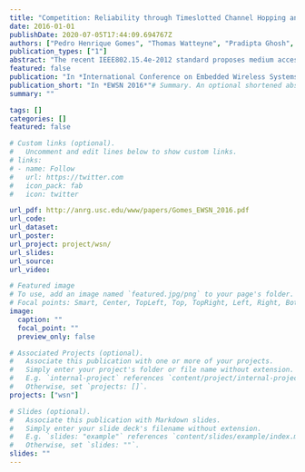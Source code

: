 ```yaml
---
title: "Competition: Reliability through Timeslotted Channel Hopping and Flooding-based Routing."
date: 2016-01-01
publishDate: 2020-07-05T17:44:09.694767Z
authors: ["Pedro Henrique Gomes", "Thomas Watteyne", "Pradipta Ghosh", "Bhaskar Krishnamachari"]
publication_types: ["1"]
abstract: "The recent IEEE802.15.4e-2012 standard proposes medium access variants for improving the efficiency of low-power and lossy networks. The Timeslotted Channel Hopping (TSCH) mode enables wireless networks that can support applications with high-reliability requirements, such as smart factories, process automation and smart buildings. In TSCH-based networks, time is sliced into time slots and channel hopping is used to combat external interference and multi-path fading. The IETF 6TiSCH working group currently standardizes different scheduling approaches and what routing protocol to use. OpenWSN is the de-facto open-source implementation of TSCH/6TiSCH. We propose to participate in the EWSN Dependability Competition by utilizing a modified version of OpenWSN in which we employ controlled flooding as a routing protocol. We believe the channel hopping nature of IEEE802.15.4e TSCH will yield high reliability, and controlled flooding will yield low latency and resilience to topological changes. Lessons learnt from participating in the competition will be fed back to the IETF 6TiSCH standardization group; the code developed will be contributed to the OpenWSN open-source project (www.openwsn.org)."
featured: false
publication: "In *International Conference on Embedded Wireless Systems and Networks 2016*."
publication_short: "In *EWSN 2016*"# Summary. An optional shortened abstract.
summary: ""

tags: []
categories: []
featured: false

# Custom links (optional).
#   Uncomment and edit lines below to show custom links.
# links:
# - name: Follow
#   url: https://twitter.com
#   icon_pack: fab
#   icon: twitter

url_pdf: http://anrg.usc.edu/www/papers/Gomes_EWSN_2016.pdf
url_code:
url_dataset:
url_poster:
url_project: project/wsn/
url_slides:
url_source:
url_video:

# Featured image
# To use, add an image named `featured.jpg/png` to your page's folder. 
# Focal points: Smart, Center, TopLeft, Top, TopRight, Left, Right, BottomLeft, Bottom, BottomRight.
image:
  caption: ""
  focal_point: ""
  preview_only: false

# Associated Projects (optional).
#   Associate this publication with one or more of your projects.
#   Simply enter your project's folder or file name without extension.
#   E.g. `internal-project` references `content/project/internal-project/index.md`.
#   Otherwise, set `projects: []`.
projects: ["wsn"]

# Slides (optional).
#   Associate this publication with Markdown slides.
#   Simply enter your slide deck's filename without extension.
#   E.g. `slides: "example"` references `content/slides/example/index.md`.
#   Otherwise, set `slides: ""`.
slides: ""
---
```



